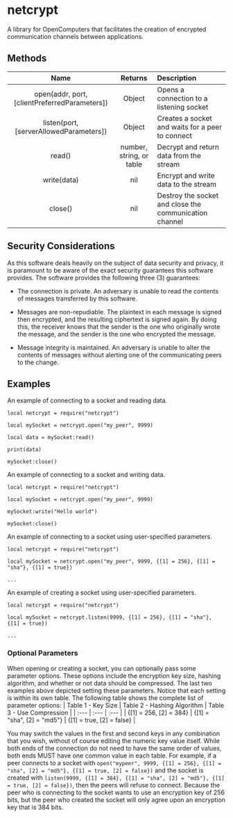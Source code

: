 # netcrypt
A library for OpenComputers that facilitates the creation of encrypted communication channels between applications.

## Methods
| Name  | Returns | Description |
| :---: | :---:   | :---        |
|open(addr, port, [clientPreferredParameters])| Object | Opens a connection to a listening socket |
|listen(port, [serverAllowedParameters])| Object | Creates a socket and waits for a peer to connect |
|read()| number, string, or table | Decrypt and return data from the stream |
|write(data)| nil | Encrypt and write data to the stream |
|close()| nil | Destroy the socket and close the communication channel |

## Security Considerations
As this software deals heavily on the subject of data security and privacy, it is paramount to be aware of the exact security guarantees this software provides. The software provides the following three (3) guarantees:

* The connection is private. An adversary is unable to read the contents of messages transferred by this software.

* Messages are non-repudiable. The plaintext in each message is signed then encrypted, and the resulting ciphertext is signed again. By doing this, the receiver knows that the sender is the one who originally wrote the message, and the sender is the one who encrypted the message.

* Message integrity is maintained. An adversary is unable to alter the contents of messages without alerting one of the communicating peers to the change.

## Examples
An example of connecting to a socket and reading data.
```
local netcrypt = require("netcrypt")

local mySocket = netcrypt.open("my_peer", 9999)

local data = mySocket:read()

print(data)

mySocket:close()
```

An example of connecting to a socket and writing data.
```
local netcrypt = require("netcrypt")

local mySocket = netcrypt.open("my_peer", 9999)

mySocket:write("Hello world")

mySocket:close()
```

An example of connecting to a socket using user-specified parameters.
```
local netcrypt = require("netcrypt")

local mySocket = netcrypt.open("my_peer", 9999, {[1] = 256}, {[1] = "sha"}, {[1] = true})

...
```

An example of creating a socket using user-specified parameters.
```
local netcrypt = require("netcrypt")

local mySocket = netcrypt.listen(9999, {[1] = 256}, {[1] = "sha"}, {[1] = true})

...
```

### Optional Parameters
When opening or creating a socket, you can optionally pass some parameter options. These options include the encryption key size, hashing algorithm, and whether or not data should be compressed. The last two examples above depicted setting these parameters. Notice that each setting is within its own table. The following table shows the complete list of parameter options:
| Table 1 - Key Size | Table 2 - Hashing Algorithm | Table 3 - Use Compression |
| :---    | :---    | :---    |
| {[1] = 256, [2] = 384} | {[1] = "sha", [2] = "md5"} | {[1] = true, [2] = false} |

You may switch the values in the first and second keys in any combination that you wish, without of course editing the numeric key value itself. While both ends of the connection do not need to have the same order of values, both ends MUST have one common value in each table. For example, if a peer connects to a socket with `open("mypeer", 9999, {[1] = 256}, {[1] = "sha", [2] = "md5"}, {[1] = true, [2] = false})` and the socket is created with `listen(9999, {[1] = 384}, {[1] = "sha", [2] = "md5"}, {[1] = true, [2] = false})`, then the peers will refuse to connect. Because the peer who is connecting to the socket wants to use an encryption key of 256 bits, but the peer who created the socket will only agree upon an encryption key that is 384 bits.
